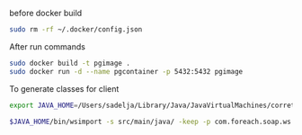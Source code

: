 before docker build
```bash
sudo rm -rf ~/.docker/config.json
```
After run commands
```bash
sudo docker build -t pgimage .
sudo docker run -d --name pgcontainer -p 5432:5432 pgimage
```

To generate classes for client
```bash
export JAVA_HOME=/Users/sadelja/Library/Java/JavaVirtualMachines/corretto-1.8.0_382/Contents/Home

$JAVA_HOME/bin/wsimport -s src/main/java/ -keep -p com.foreach.soap.ws.client.generated "http://localhost:8080/PlaylistService?wsdl"
```